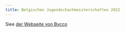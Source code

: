 ```yaml
---
title: Belgischen Jugendschachmeisterschaften 2022
---
```



Siee [der Webseite von Bycco](https://www.bycco.be)